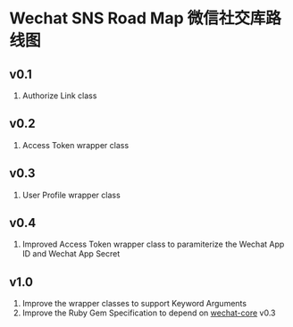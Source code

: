 # Wechat SNS Road Map 微信社交库路线图

## v0.1
1. Authorize Link class

## v0.2
1. Access Token wrapper class

## v0.3
1. User Profile wrapper class

## v0.4
1. Improved Access Token wrapper class to paramiterize the Wechat App ID and Wechat App Secret

## v1.0
1. Improve the wrapper classes to support Keyword Arguments
2. Improve the Ruby Gem Specification to depend on [wechat-core](https://github.com/topbitdu/wechat-core) v0.3
